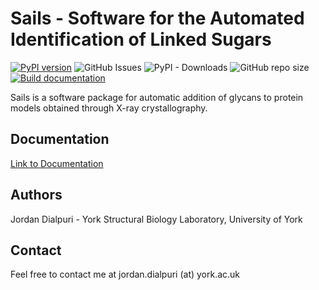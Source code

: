 # Sails - Software for the Automated Identification of Linked Sugars
[![PyPI version](https://badge.fury.io/py/pysails.svg)](https://badge.fury.io/py/pysails)
![GitHub Issues](https://img.shields.io/github/issues-raw/Dialpuri/Sails)
![PyPI - Downloads](https://img.shields.io/pypi/dm/Sails)
![GitHub repo size](https://img.shields.io/github/repo-size/Dialpuri/Sails)
[![Build documentation](https://github.com/Dialpuri/Sails/actions/workflows/deploy.yml/badge.svg)](https://github.com/Dialpuri/Sails/actions/workflows/deploy.yml)

Sails is a software package for automatic addition of glycans to protein models obtained through X-ray crystallography.

## Documentation
[Link to Documentation](https://dialpuri.github.io/Sails/sails.html)


## Authors

Jordan Dialpuri - York Structural Biology Laboratory, University of York


## Contact

Feel free to contact me at jordan.dialpuri (at) york.ac.uk